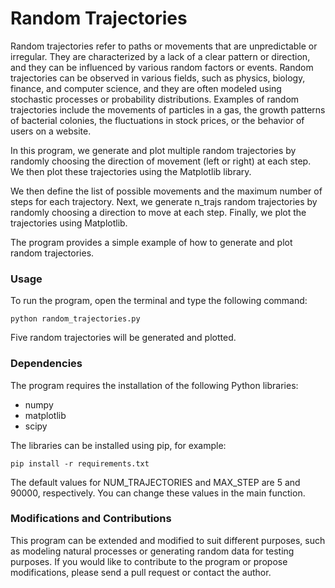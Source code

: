 # Random Trajectories
Random trajectories refer to paths or movements that are unpredictable or irregular. They are characterized by a lack of a clear pattern or direction, and they can be influenced by various random factors or events. Random trajectories can be observed in various fields, such as physics, biology, finance, and computer science, and they are often modeled using stochastic processes or probability distributions. Examples of random trajectories include the movements of particles in a gas, the growth patterns of bacterial colonies, the fluctuations in stock prices, or the behavior of users on a website.

In this program, we generate and plot multiple random trajectories  by randomly choosing the direction of movement (left or right) at each step.
We then plot these trajectories using the Matplotlib library.

We then define the list of possible movements and the maximum number of steps for each trajectory. Next, we generate n_trajs random trajectories by randomly choosing a direction to move at each step. Finally, we plot the trajectories using Matplotlib.

The program provides a simple example of how to generate and plot random trajectories. 

### Usage
To run the program, open the terminal and type the following command:
```
python random_trajectories.py
```
Five random trajectories will be generated and plotted.

### Dependencies
The program requires the installation of the following Python libraries:

* numpy
* matplotlib
* scipy

The libraries can be installed using pip, for example:
```
pip install -r requirements.txt
```


The default values for NUM_TRAJECTORIES and MAX_STEP are 5 and 90000, respectively. You can change these values in the main function.

### Modifications and Contributions
This program can be extended and modified to suit different purposes, such as modeling natural processes or generating random data for testing purposes. If you would like to contribute to the program or propose modifications, please send a pull request or contact the author.